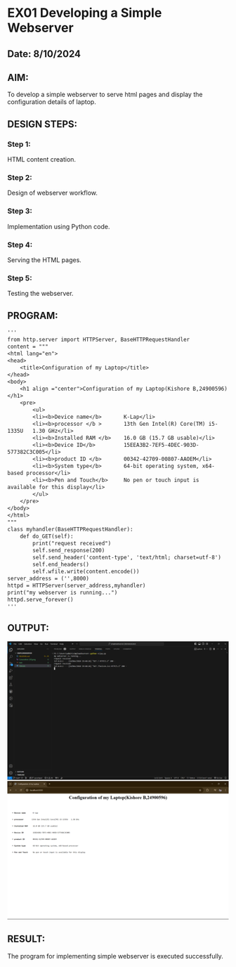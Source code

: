# EX01 Developing a Simple Webserver
## Date: 8/10/2024

## AIM:
To develop a simple webserver to serve html pages and display the configuration details of laptop.

## DESIGN STEPS:
### Step 1: 
HTML content creation.

### Step 2:
Design of webserver workflow.

### Step 3:
Implementation using Python code.

### Step 4:
Serving the HTML pages.

### Step 5:
Testing the webserver.

## PROGRAM:
    '''
    from http.server import HTTPServer, BaseHTTPRequestHandler
    content = """
    <html lang="en">
    <head>
        <title>Configuration of my Laptop</title>
    </head>
    <body>
        <h1 align ="center">Configuration of my Laptop(Kishore B,24900596)</h1>
        <pre>
            <ul>
            <li><b>Device name</b>       K-Lap</li>
            <li><b>processor </b >       13th Gen Intel(R) Core(TM) i5-1335U   1.30 GHz</li>
            <li><b>Installed RAM </b>    16.0 GB (15.7 GB usable)</li>
            <li><b>Device ID</b>         15EEA3B2-7EF5-4DEC-903D-577382C3C005</li>
            <li><b>product ID </b>       00342-42709-00807-AAOEM</li>
            <li><b>System type</b>       64-bit operating system, x64-based processor</li>
            <li><b>Pen and Touch</b>     No pen or touch input is available for this display</li>
            </ul>
        </pre>
    </body>
    </html>
    """
    class myhandler(BaseHTTPRequestHandler):
        def do_GET(self):
            print("request received")
            self.send_response(200)
            self.send_header('content-type', 'text/html; charset=utf-8')
            self.end_headers()
            self.wfile.write(content.encode())
    server_address = ('',8000)
    httpd = HTTPServer(server_address,myhandler)
    print("my webserver is running...")
    httpd.serve_forever()
    '''

## OUTPUT:
![alt text](<Screenshot (12).png>) 
![alt text](<Screenshot (11).png>)
## RESULT:
The program for implementing simple webserver is executed successfully.
